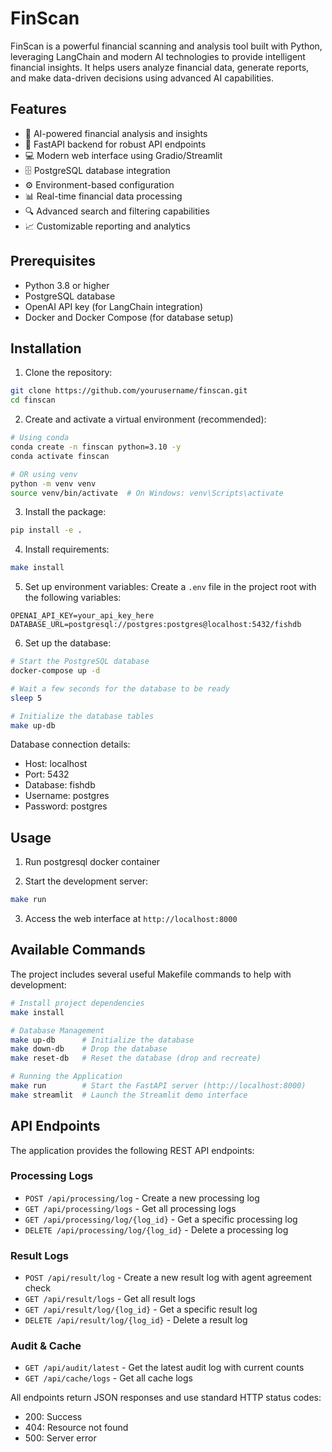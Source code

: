 # FinScan

FinScan is a powerful financial scanning and analysis tool built with Python, leveraging LangChain and modern AI technologies to provide intelligent financial insights. It helps users analyze financial data, generate reports, and make data-driven decisions using advanced AI capabilities.

## Features

- 🤖 AI-powered financial analysis and insights
- 🚀 FastAPI backend for robust API endpoints
- 💻 Modern web interface using Gradio/Streamlit
- 🗄️ PostgreSQL database integration
- ⚙️ Environment-based configuration
- 📊 Real-time financial data processing
- 🔍 Advanced search and filtering capabilities
- 📈 Customizable reporting and analytics

## Prerequisites

- Python 3.8 or higher
- PostgreSQL database
- OpenAI API key (for LangChain integration)
- Docker and Docker Compose (for database setup)

## Installation

1. Clone the repository:
```bash
git clone https://github.com/yourusername/finscan.git
cd finscan
```

2. Create and activate a virtual environment (recommended):
```bash
# Using conda
conda create -n finscan python=3.10 -y
conda activate finscan

# OR using venv
python -m venv venv
source venv/bin/activate  # On Windows: venv\Scripts\activate
```

3. Install the package:
```bash
pip install -e .
```

4. Install requirements:
```bash
make install
```

5. Set up environment variables:
Create a `.env` file in the project root with the following variables:
```env
OPENAI_API_KEY=your_api_key_here
DATABASE_URL=postgresql://postgres:postgres@localhost:5432/fishdb
```

6. Set up the database:
```bash
# Start the PostgreSQL database
docker-compose up -d

# Wait a few seconds for the database to be ready
sleep 5

# Initialize the database tables
make up-db
```

Database connection details:
- Host: localhost
- Port: 5432
- Database: fishdb
- Username: postgres
- Password: postgres

## Usage
1. Run postgresql docker container

2. Start the development server:
```bash
make run
```

3. Access the web interface at `http://localhost:8000`

## Available Commands

The project includes several useful Makefile commands to help with development:

```bash
# Install project dependencies
make install

# Database Management
make up-db      # Initialize the database
make down-db    # Drop the database
make reset-db   # Reset the database (drop and recreate)

# Running the Application
make run        # Start the FastAPI server (http://localhost:8000)
make streamlit  # Launch the Streamlit demo interface
```

## API Endpoints

The application provides the following REST API endpoints:

### Processing Logs
- `POST /api/processing/log` - Create a new processing log
- `GET /api/processing/logs` - Get all processing logs
- `GET /api/processing/log/{log_id}` - Get a specific processing log
- `DELETE /api/processing/log/{log_id}` - Delete a processing log

### Result Logs
- `POST /api/result/log` - Create a new result log with agent agreement check
- `GET /api/result/logs` - Get all result logs
- `GET /api/result/log/{log_id}` - Get a specific result log
- `DELETE /api/result/log/{log_id}` - Delete a result log

### Audit & Cache
- `GET /api/audit/latest` - Get the latest audit log with current counts
- `GET /api/cache/logs` - Get all cache logs

All endpoints return JSON responses and use standard HTTP status codes:
- 200: Success
- 404: Resource not found
- 500: Server error